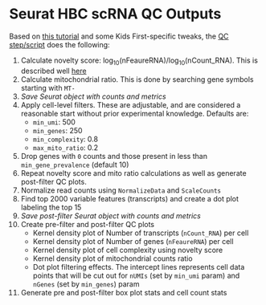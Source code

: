 # Seurat HBC scRNA QC Outputs
Based on [this tutorial](https://github.com/hbctraining/scRNA-seq_online/blob/master/lessons/04_SC_quality_control.md) and some Kids First-specific tweaks, the [QC step/script](../scripts/seurat_hbc_scrna_qc.R) does the following:
1. Calculate novelty score: log<sub>10</sub>(nFeaureRNA)/log<sub>10</sub>(nCount_RNA). This is described well [here](https://github.com/hbctraining/scRNA-seq_online/blob/master/lessons/04_SC_quality_control.md#complexity)
1. Calculate mitochondrial ratio. This is done by searching gene symbols starting with `MT-` 
1. _Save Seurat object with counts and metrics_
1. Apply cell-level filters. These are adjustable, and are considered a reasonable start without prior experimental knowledge. Defaults are:
   - `min_umi`: 500
   - `min_genes`: 250
   - `min_complexity`: 0.8
   - `max_mito_ratio`: 0.2
1. Drop genes with `0` counts and those present in less than `min_gene_prevalence` (default 10)
1. Repeat novelty score and mito ratio calculations as well as generate post-filter QC plots.
1. Normalize read counts using `NormalizeData` and `ScaleCounts`
1. Find top 2000 variable features (transcripts) and create a dot plot labeling the top 15
1. _Save post-filter Seurat object with counts and metrics_
1. Create pre-filter and post-filter QC plots
   - Kernel density plot of Number of transcripts (`nCount_RNA`) per cell
   - Kernel density plot of Number of genes (`nFeaureRNA`) per cell
   - Kernel density plot of  cell complexity using novelty score
   - Kernel density plot of mitochondrial counts ratio
   - Dot plot filtering effects. The intercept lines represents cell data points that will be cut out for `nUMIs` (set by `min_umi` param) and `nGenes` (set by `min_genes`) param
1. Generate pre and post-filter box plot stats and cell count stats
